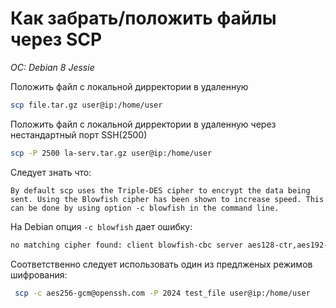 # Как забрать/положить файлы через SCP
*OC: Debian 8 Jessie*

Положить файл с локальной дирректории в удаленную
```bash
scp file.tar.gz user@ip:/home/user
```

Положить файл с локальной дирректории в удаленную через нестандартный порт SSH(2500)
```bash
scp -P 2500 la-serv.tar.gz user@ip:/home/user
```

Следует знать что:
```
By default scp uses the Triple-DES cipher to encrypt the data being sent. Using the Blowfish cipher has been shown to increase speed. This can be done by using option -c blowfish in the command line.
```
На Debian опция `-c blowfish` дает ошибку:
```bash
no matching cipher found: client blowfish-cbc server aes128-ctr,aes192-ctr,aes256-ctr,aes128-gcm@openssh.com,aes256-gcm@openssh.com,chacha20-poly1305@openssh.com
```
Соответственно следует использовать один из предлженых режимов шифрования: 
```bash
 scp -c aes256-gcm@openssh.com -P 2024 test_file user@ip:/home/user
```

